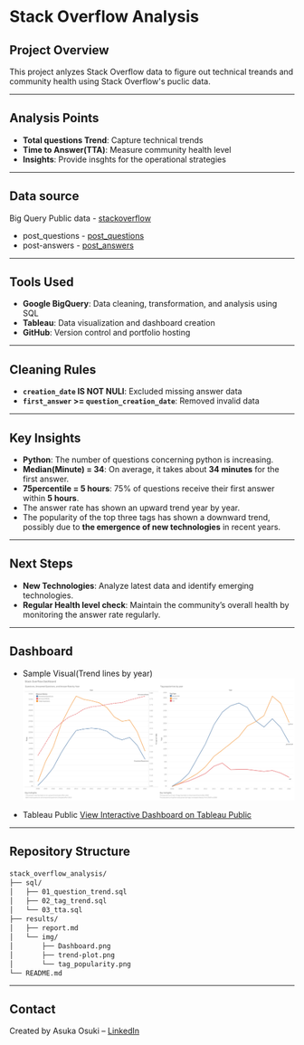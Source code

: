# Stack Overflow Analysis

## Project Overview
This project anlyzes Stack Overflow data to figure out technical treands and community health using Stack Overflow's puclic data.

---

## Analysis Points
- **Total questions Trend**: Capture technical trends
- **Time to Answer(TTA)**: Measure community health level
- **Insights**: Provide insghts for the operational strategies

---

## Data source  
Big Query Public data - [stackoverflow](bigquery-public-data.stackoverflow)
- post_questions - [post_questions](bigquery-public-data.stackoverflow.posts_questions)
- post-answers - [post_answers](bigquery-public-data.stackoverflow.posts_answers)

---

##  Tools Used
- **Google BigQuery**: Data cleaning, transformation, and analysis using SQL
- **Tableau**: Data visualization and dashboard creation
- **GitHub**: Version control and portfolio hosting

---

## Cleaning Rules
- **`creation_date` IS NOT NULl**: Excluded missing answer data
- **`first_answer` >= `question_creation_date`**: Removed invalid data

---

## Key Insights
-  **Python**: The number of questions concerning python is increasing.
-  **Median(Minute) = 34**: On average, it takes about **34 minutes** for the first answer.
-  **75percentile = 5 hours**: 75% of questions receive their first answer within **5 hours**.
-  The answer rate has shown an upward trend year by year.
-  The popularity of the top three tags has shown a downward trend, possibly due to **the emergence of new technologies** in recent years.

---

## Next Steps
- **New Technologies**: Analyze latest data and identify emerging technologies.
- **Regular Health level check**: Maintain the community’s overall health by monitoring the answer rate regularly.

--- 

##  Dashboard
- Sample Visual(Trend lines by year)
![Stack Overflow Dashboard](results/img/Dashboard.png)

- Tableau Public
  [View Interactive Dashboard on Tableau Public](https://public.tableau.com/views/StackOverflow_17575488423400/Dashboard1?:language=en-US&:sid=&:redirect=auth&:display_count=n&:origin=viz_share_link)

--- 

##  Repository Structure
```
stack_overflow_analysis/
├── sql/
│   ├── 01_question_trend.sql
│   ├── 02_tag_trend.sql
│   └── 03_tta.sql
├── results/
│   ├── report.md
│   └── img/
│       ├── Dashboard.png
│       ├── trend-plot.png
│       └── tag_popularity.png
└── README.md
```
---

##  Contact
Created by Asuka Osuki – [LinkedIn](www.linkedin.com/in/asuka-osuki-24958b32b) 
